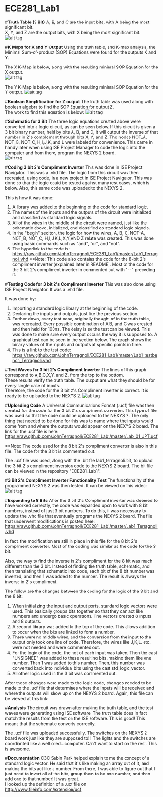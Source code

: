 ECE281_Lab1
===========


#**Truth Table (3 Bit)**
A, B, and C are the input bits, with A being the most significant bit.  
X, Y, and Z are the output bits, with X being the most significant bit.  
![alt tag](https://raw.github.com/JohnTerragnoli/ECE281_Lab1/master/Truth%20Table.PNG "Truth Table")


#**K Maps for X and Y Output**
Using the truth table, and K-map analysis, the Minimal Sum-of-product (SOP) Equations were found for the outputs X and Y. 

The X K-Map is below, along with the resulting minimal SOP Equation for the X output.  
![alt tag](https://raw.github.com/JohnTerragnoli/ECE281_Lab1/master/X%20K-Map.PNG "X K-Map and Output Equation")




The Y K-Map is below, along with the resulting minimal SOP Equation for the Y output. 
![alt tag](https://raw.github.com/JohnTerragnoli/ECE281_Lab1/master/Y%20K-mapPNG.PNG "Y K-Map and Output Equation")




#**Boolean Simplification for Z output**
The truth table was used along with boolean algebra to find the SOP Equation for output Z.  
The work to find this equation is below: 
![alt tag](https://raw.github.com/JohnTerragnoli/ECE281_Lab1/master/Simplifying%20Z%20output.PNG "Z Boolean Simplification and Output Equation")


#**Schematic for 3 Bit**
The three logic equations created above were converted into a logic circuit, as can be seen below. If this circuit is given a 3 bit binary number, held by bits A, B, and C, it will output the inverse of that number in 2's complement through bits X, Y, and Z.
The nodes NOT_A, NOT_B, NOT_C, H,I,J,K, and L were labeled for convenience.  This came in handy later when using ISE Project Manager to code the logic into the computer and from there, program the NEXYS 2 board.  
![alt tag](https://raw.github.com/JohnTerragnoli/ECE281_Lab1/master/Proper%20Schematic3.PNG "Logic Circuit")

#**Coding 3 bit 2's Compliment Inverter**
This was done in ISE Project Navigator.  This was a .vhd file.
The logic from this circuit was then recreated, using code, in a new project in ISE Project Navigator. This was done so that the logic could be tested against many test cases, which is below.  Also, this same code was uploaded to the NEXYS 2.  

This is how it was done: 
1) A library was added to the beginning of the code for standard logic.  
2) The names of the inputs and the outputs of the circuit were initialized and classified as standard logic signals.
3) All of the wires in the middle of the circuit were named, just like the schematic above, initialized, and classified as standard logic signals.  
4) In the "begin" seciton, the logic for how the wires, A, B, C, NOT-A, NOT_B, NOT_C, H,I,J,K,L,X,Y,AND Z relate was created.  This was done using basic commands such as "and", "or", and "not".  
5) The hyperlink to the code is: https://raw.github.com/JohnTerragnoli/ECE281_Lab1/master/Lab1_Terragnoli.vhd 
**Note: This code also contains the code for the 8-bit 2's compliment inverter (explained later in README).  Most of the code for the 3 bit 2's compliment inverter in commented out with "--" preceding it.  

#**Testing Code for 3 bit 2's Compliment Inverter**
This was also done using ISE Project Navigator.  It was a .vhd file.

It was done by: 
1) Importing a standard logic library at the beginning of the code.
2) Declaring the inputs and outputs, just like the previous section. 
3) Farther down, every test case, originally thought of in the truth table, was recreated.  Every possible combination of A,B, and C was created and then held for 100ns.  The delay is so the test can be viewed.  This was done to make sure every output occurs the way it is supposed to.  A graphical test can be seen in the section below.  The graph shows the binary values of the inputs and outputs at specific points in time.  
4) This is a link to the test code:  https://raw.github.com/JohnTerragnoli/ECE281_Lab1/master/Lab1_testbench_Terragnoli.vhd 




#**Test Waves for 3 bit 2's Compliment Inverter**
The lines of this graph correspond to A,B,C,X,Y, and Z, from the top to the bottom.  
These results verify the truth table.  The output are what they should be for every single case of inputs.  
Therefore, the code for the 3 bit 2's Compliment inverter is correct.  It is ready to be uploaded to the NEXYS 2.
![alt tag](https://raw.github.com/JohnTerragnoli/ECE281_Lab1/master/Prelab%20waves.PNG "Text Waves")

#**Uploading Code**
A Universal Communications Format (.ucf) file was then created for the code for the 3 bit 2's compliment converter.  This type of file was used so that the code could be uploaded to the NEXYS 2.  The only thing that needed to be done for this was to name where the inputs would come from and where the outputs would appear on the NEXYS 2 board.  The link for the .ucf file is here:  https://raw.github.com/JohnTerragnoli/ECE281_Lab1/master/Lab_01_JPT.ucf

**Note: The code used for the 8 bit 2's compliment converter is also in this file.  The code for the 3 bit is commented out.

The .ucf file was used, along with the .bit file lab1_terragnoli.bit, to upload the 3 bit 2's compliment inversion code to the NEXYS 2 board.  The bit file can be viewed in the repository "ECE281_Lab1".



#**3 Bit 2's Compliment Inverter Functionality Test**
The functionality of the programmed NEXYS 2 was then tested.  It can be viewed on this video:  
![alt tag](https://raw.github.com/JohnTerragnoli/ECE281_Lab1/master/Prelab%20waves.PNG "3 bit test")

#**Expanding to 8 Bits**
After the 3 bit 2's Compliment inverter was deemed to have worked correctly, the code was expanded upon to work with 8 bit numbers, instead of just 3 bit numbers.  To do this, it was necessary to update the .vhd file that eventually programs the NEXYS 2 board.  The file that underwent modifications is posted here:  https://raw.github.com/JohnTerragnoli/ECE281_Lab1/master/Lab1_Terragnoli.vhd  

In fact, the modification are still in place in this file for the 8 bit 2's compliment converter.  Most of the coding was similar as the code for the 3 bit.  

Also, the way to find the inverse in 2's compliment for the 8 bit was much different than the 3 bit.  Instead of finding the truth table, schematic, and then translating that schematic into code, each bit of the 8 bit number was inverted, and then 1 was added to the number.  The result is always the inverse in 2's compliment.  

The follow are the changes between the coding for the logic of the 3 bit and the 8 bit: 
1) When initializing the input and output ports, standard logic vectors were used.  This basically groups bits together so that they can act like numbers and undergo basic operations.  The vectors created 8 inputs and 8 outputs.  
2) A second library was added to the top of the code.  This allows addition to occur when the bits are linked to form a number.  
3) There were no middle wires, and the conversion from the input to the output only took one line of code.  Therefore, the wires like J,K,L. etc. were not needed and were commented out.  
4) For the logic of the code, the not of each input was taken.  Then the cast "UNSIGNED" was added to these resulting bits, making them like one number.  Then 1 was added to this number.  Then, this number was converted back into individual bits using the cast std_logic_vector.  
5) All other logic used in the 3 bit was commented out.  

After these changes were made to the logic code, changes needed to be made to the .ucf file that determines where the inputs will be received and where the outputs will show up on the NEXYS 2 board.  Again, this file can be viewed at this link:  



#**Analysis**
The circuit was drawn after making the truth table, and the test waves were generating using ISE software.  The truth table does in fact match the results from the test on the ISE software.  This is good! This means that the schematic converts correctly.  

The .ucf file was uploaded successfully.  The switches on the NEXYS 2 board work just like they are supposed to!!! The lights and the switches are coordianted like a well oiled...computer.  Can't want to start on the rest.  This is awesome. 



#**Documentation**
C3C Sabin Park helped explain to me the concept of a standard logic vector.  He said that it's like making an array out
of it, and making the bits act like a number. From there, I was able to figure out that I just need to invert all of the bits, group them to be one number, and then add one to that number!  It was great.  
I looked up the definition of a .ucf file on http://www.fileinfo.com/extension/ucf 
